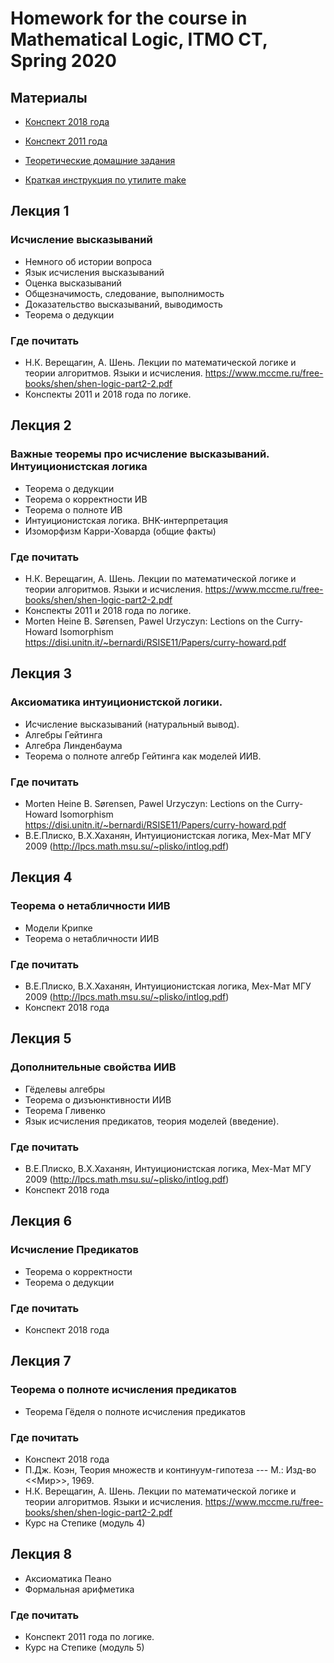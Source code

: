 Homework for the course in Mathematical Logic, ITMO CT, Spring 2020
==========================
## Материалы
+ [Конспект 2018 года](https://github.com/shd/logic2018/blob/master/conspect.pdf)
+ [Конспект 2011 года](https://github.com/shd/logic2011/blob/master/conspect.pdf)
+ [Теоретические домашние задания](https://github.com/shd/logic2020/blob/master/hw-theory.pdf)

+ [Краткая инструкция по утилите make](https://github.com/shd/logic2018/blob/master/make.pdf)

## Лекция 1
### Исчисление высказываний
+ Немного об истории вопроса
+ Язык исчисления высказываний
+ Оценка высказываний
+ Общезначимость, следование, выполнимость
+ Доказательство высказываний, выводимость
+ Теорема о дедукции
### Где почитать
+ Н.К. Верещагин, А. Шень. Лекции по математической логике и теории алгоритмов. Языки и исчисления.
https://www.mccme.ru/free-books/shen/shen-logic-part2-2.pdf
+ Конспекты 2011 и 2018 года по логике.

## Лекция 2
### Важные теоремы про исчисление высказываний. Интуиционистская логика
+ Теорема о дедукции
+ Теорема о корректности ИВ
+ Теорема о полноте ИВ
+ Интуиционистская логика. BHK-интерпретация
+ Изоморфизм Карри-Ховарда (общие факты)
### Где почитать
+ Н.К. Верещагин, А. Шень. Лекции по математической логике и теории алгоритмов. Языки и исчисления.
https://www.mccme.ru/free-books/shen/shen-logic-part2-2.pdf
+ Конспекты 2011 и 2018 года по логике.
+ Morten Heine B. Sørensen, Pawel Urzyczyn: Lections on the Curry-Howard Isomorphism
https://disi.unitn.it/~bernardi/RSISE11/Papers/curry-howard.pdf

## Лекция 3
### Аксиоматика интуиционистской логики.
+ Исчисление высказываний (натуральный вывод).
+ Алгебры Гейтинга
+ Алгебра Линденбаума
+ Теорема о полноте алгебр Гейтинга как моделей ИИВ.
### Где почитать
+ Morten Heine B. Sørensen, Pawel Urzyczyn: Lections on the Curry-Howard Isomorphism
https://disi.unitn.it/~bernardi/RSISE11/Papers/curry-howard.pdf
+ В.Е.Плиско, В.Х.Хаханян, Интуиционистская логика, Мех-Мат МГУ 2009 (http://lpcs.math.msu.su/~plisko/intlog.pdf)

## Лекция 4
### Теорема о нетабличности ИИВ
+ Модели Крипке
+ Теорема о нетабличности ИИВ
### Где почитать
+ В.Е.Плиско, В.Х.Хаханян, Интуиционистская логика, Мех-Мат МГУ 2009 (http://lpcs.math.msu.su/~plisko/intlog.pdf)
+ Конспект 2018 года

## Лекция 5
### Дополнительные свойства ИИВ
+ Гёделевы алгебры
+ Теорема о дизъюнктивности ИИВ
+ Теорема Гливенко
+ Язык исчисления предикатов, теория моделей (введение).
### Где почитать
+ В.Е.Плиско, В.Х.Хаханян, Интуиционистская логика, Мех-Мат МГУ 2009 (http://lpcs.math.msu.su/~plisko/intlog.pdf)
+ Конспект 2018 года

## Лекция 6
### Исчисление Предикатов
+ Теорема о корректности
+ Теорема о дедукции
### Где почитать
+ Конспект 2018 года

## Лекция 7
### Теорема о полноте исчисления предикатов
+ Теорема Гёделя о полноте исчисления предикатов
### Где почитать
+ Конспект 2018 года
+ П.Дж. Коэн, Теория множеств и континуум-гипотеза --- М.: Изд-во <<Мир>>, 1969.
+ Н.К. Верещагин, А. Шень. Лекции по математической логике и теории алгоритмов. Языки и исчисления.
https://www.mccme.ru/free-books/shen/shen-logic-part2-2.pdf
+ Курс на Степике (модуль 4)

## Лекция 8
+ Аксиоматика Пеано
+ Формальная арифметика
### Где почитать
+ Конспект 2011 года по логике.
+ Курс на Степике (модуль 5)
